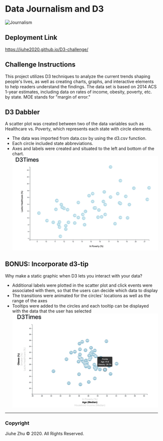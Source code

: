 # Data Journalism and D3
![Journalism](https://miro.medium.com/max/1400/1*YTg8i6oS0VZ-GqNZecWnMQ.jpeg)
## Deployment Link
https://jiuhe2020.github.io/D3-challenge/

## Challenge Instructions
This project utilizes D3 techniques to analyze the current trends shaping people's lives, as well as creating charts, graphs, and interactive elements to help readers understand the findings. The data set is based on 2014 ACS 1-year estimates, including data on rates of income, obesity, poverty, etc. by state. MOE stands for "margin of error."

## D3 Dabbler
A scatter plot was created between two of the data variables such as Healthcare vs. Poverty, which represents each state with circle elements.
- The data was imported from data.csv by using the d3.csv function.
- Each circle included state abbreviations.
- Axes and labels were created and situated to the left and bottom of the chart.
![Healthcare vs Poverty](https://github.com/Jiuhe2020/D3-challenge/blob/master/images/Healthcare_vs_Poverty.png)

## BONUS: Incorporate d3-tip
Why make a static graphic when D3 lets you interact with your data?
- Additional labels were plotted in the scatter plot and click events were associated with them, so that the users can decide which data to display
- The transitions were animated for the circles' locations as well as the range of the axes
- Tooltips were added to the circles and each tooltip can be displayed with the data that the user has selected
![D3-tip](https://github.com/Jiuhe2020/D3-challenge/blob/master/images/D3-tip.png)

---
### Copyright
Jiuhe Zhu © 2020. All Rights Reserved.
